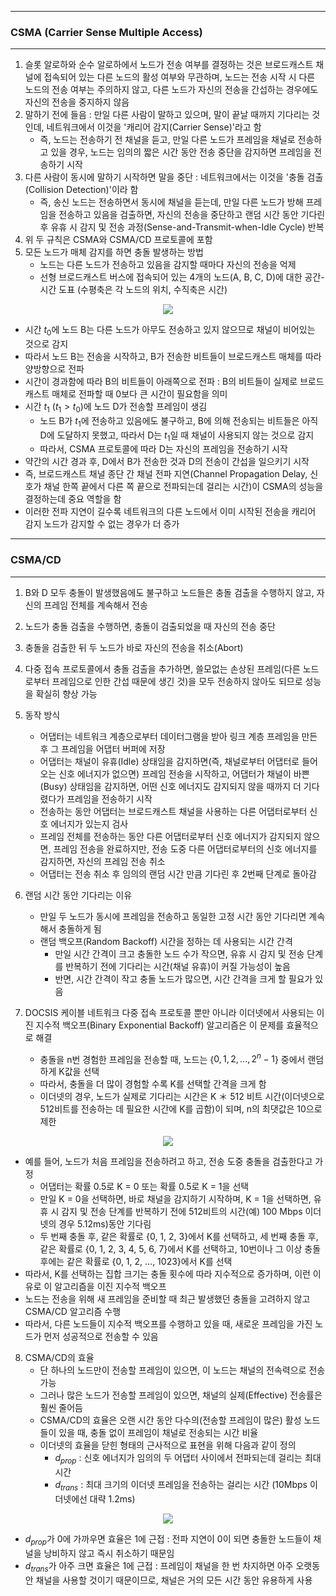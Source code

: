 -----
### CSMA (Carrier Sense Multiple Access)
-----
1. 슬롯 알로하와 순수 알로하에서 노드가 전송 여부를 결정하는 것은 브로드캐스트 채널에 접속되어 있는 다른 노드의 활성 여부와 무관하며, 노드는 전송 시작 시 다른 노드의 전송 여부는 주의하지 않고, 다른 노드가 자신의 전송을 간섭하는 경우에도 자신의 전송을 중지하지 않음
2. 말하기 전에 들음 : 만일 다른 사람이 말하고 있으며, 말이 끝날 때까지 기다리는 것인데, 네트워크에서 이것을 '캐리어 감지(Carrier Sense)'라고 함
    - 즉, 노드는 전송하기 전 채널을 듣고, 만일 다른 노드가 프레임을 채널로 전송하고 있을 경우, 노드는 임의의 짧은 시간 동안 전송 중단을 감지하면 프레임을 전송하기 시작
3. 다른 사람이 동시에 말하기 시작하면 말을 중단 : 네트워크에서는 이것을 '충돌 검출(Collision Detection)'이라 함
    - 즉, 송신 노드는 전송하면서 동시에 채널을 듣는데, 만일 다른 노드가 방해 프레임을 전송하고 있음을 검출하면, 자신의 전송을 중단하고 랜덤 시간 동안 기다린 후 유휴 시 감지 및 전송 과정(Sense-and-Transmit-when-Idle Cycle) 반복
4. 위 두 규칙은 CSMA와 CSMA/CD 프로토콜에 포함
5. 모든 노드가 매체 감지를 하면 충돌 발생하는 방법
   - 노드는 다른 노드가 전송하고 있음을 감지할 때마다 자신의 전송을 억제
   - 선형 브로드캐스트 버스에 접속되어 있는 4개의 노드(A, B, C, D)에 대한 공간-시간 도표 (수평축은 각 노드의 위치, 수직축은 시간)
<div align="center">
<img src="https://github.com/user-attachments/assets/8ea81d6a-1ff5-48b3-b4ab-de26a64382f4">
</div>

   - 시간 $t_{0}$에 노드 B는 다른 노드가 아무도 전송하고 있지 않으므로 채널이 비어있는 것으로 감지
   - 따라서 노드 B는 전송을 시작하고, B가 전송한 비트들이 브로드캐스트 매체를 따라 양방향으로 전파
   - 시간이 경과함에 따라 B의 비트들이 아래쪽으로 전파 : B의 비트들이 실제로 브로드캐스트 매체로 전파할 때 0보다 큰 시간이 필요함을 의미
   - 시간 $t_{1}$ ($t_{1} > t_{0}$)에 노드 D가 전송할 프레임이 생김
     + 노드 B가 $t_{1}$에 전송하고 있음에도 불구하고, B에 의해 전송되는 비트들은 아직 D에 도달하지 못했고, 따라서 D는 $t_{1}$일 때 채널이 사용되지 않는 것으로 감지
     + 따라서, CSMA 프로토콜에 따라 D는 자신의 프레임을 전송하기 시작
   - 약간의 시간 경과 후, D에서 B가 전송한 것과 D의 전송이 간섭을 일으키기 시작
   - 즉, 브로드캐스트 채널 종단 간 채널 전파 지연(Channel Propagation Delay, 신호가 채널 한쪽 끝에서 다른 쪽 끝으로 전파되는데 걸리는 시간)이 CSMA의 성능을 결정하는데 중요 역할을 함
   - 이러한 전파 지연이 길수록 네트워크의 다른 노드에서 이미 시작된 전송을 캐리어 감지 노드가 감지할 수 없는 경우가 더 증가

-----
### CSMA/CD
-----
1. B와 D 모두 충돌이 발생했음에도 불구하고 노드들은 충돌 검출을 수행하지 않고, 자신의 프레임 전체를 계속해서 전송
2. 노드가 충돌 검출을 수행하면, 충돌이 검출되었을 때 자신의 전송 중단
3. 충돌을 검출한 뒤 두 노드가 바로 자신의 전송을 취소(Abort)
4. 다중 접속 프로토콜에서 충돌 검출을 추가하면, 쓸모없는 손상된 프레임(다른 노드로부터 프레임으로 인한 간섭 때문에 생긴 것)을 모두 전송하지 않아도 되므로 성능을 확실히 향상 가능
5. 동작 방식
   - 어댑터는 네트워크 계층으로부터 데이터그램을 받아 링크 계층 프레임을 만든 후 그 프레임을 어댑터 버퍼에 저장
   - 어댑터는 채널이 유휴(Idle) 상태임을 감지하면(즉, 채널로부터 어댑터로 들어오는 신호 에너지가 없으면) 프레임 전송을 시작하고, 어댑터가 채널이 바쁜(Busy) 상태임을 감지하면, 어떤 신호 에너지도 감지되지 않을 때까지 더 기다렸다가 프레임을 전송하기 시작
   - 전송하는 동안 어댑터는 브로드캐스트 채널을 사용하는 다른 어댑터로부터 신호 에너지가 있는지 검사
   - 프레임 전체를 전송하는 동안 다른 어댑터로부터 신호 에너지가 감지되지 않으면, 프레임 전송을 완료하지만, 전송 도중 다른 어댑터로부터의 신호 에너지를 감지하면, 자신의 프레임 전송 취소
   - 어댑터는 전송 취소 후 임의의 랜덤 시간 만큼 기다린 후 2번째 단계로 돌아감

6. 랜덤 시간 동안 기다리는 이유
   - 만일 두 노드가 동시에 프레임을 전송하고 동일한 고정 시간 동안 기다리면 계속해서 충돌하게 됨
   - 랜덤 백오프(Random Backoff) 시간을 정하는 데 사용되는 시간 간격
     + 만일 시간 간격이 크고 충돌한 노드 수가 작으면, 유휴 시 감지 및 전송 단계를 반복하기 전에 기다리는 시간(채널 유휴)이 커질 가능성이 높음
     + 반면, 시간 간격이 작고 충돌 노드가 많으면, 시간 간격을 크게 할 필요가 있음

7. DOCSIS 케이블 네트워크 다중 접속 프로토콜 뿐만 아니라 이더넷에서 사용되는 이진 지수적 백오프(Binary Exponential Backoff) 알고리즘은 이 문제를 효율적으로 해결
   - 충돌을 n번 경험한 프레임을 전송할 때, 노드는 {$0, 1, 2, ..., 2^{n} - 1$} 중에서 랜덤하게 K값을 선택
   - 따라서, 충돌을 더 많이 경험할 수록 K를 선택할 간격을 크게 함
   - 이더넷의 경우, 노드가 실제로 기다리는 시간은 K ＊ 512 비트 시간(이더넷으로 512비트를 전송하는 데 필요한 시간에 K를 곱함)이 되며, n의 최댓값은 10으로 제한
<div align="center">
<img src="https://github.com/user-attachments/assets/37a96571-3ad9-420e-b8b2-5d6297330cb0">
</div>

   - 예를 들어, 노드가 처음 프레임을 전송하려고 하고, 전송 도중 충돌을 검출한다고 가정
     + 어댑터는 확률 0.5로 K = 0 또는 확률 0.5로 K = 1을 선택
     + 만일 K = 0을 선택하면, 바로 채널을 감지하기 시작하며, K = 1을 선택하면, 유휴 시 감지 및 전송 단계를 반복하기 전에 512비트의 시간(예) 100 Mbps 이더넷의 경우 5.12ms)동안 기다림
     + 두 번째 충돌 후, 같은 확률로 {0, 1, 2, 3}에서 K를 선택하고, 세 번째 충돌 후, 같은 확률로 {0, 1, 2, 3, 4, 5, 6, 7}에서 K를 선택하고, 10번이나 그 이상 충돌 후에는 같은 확률로 {0, 1, 2, ..., 1023}에서 K를 선택
   - 따라서, K를 선택하는 집합 크기는 충돌 횟수에 따라 지수적으로 증가하며, 이런 이유로 이 알고리즘을 이진 지수적 백오프
   - 노드는 전송을 위해 새 프레임을 준비할 때 최근 발생했던 충돌을 고려하지 않고 CSMA/CD 알고리즘 수행
   - 따라서, 다른 노드들이 지수적 백오프를 수행하고 있을 때, 새로운 프레임을 가진 노드가 먼저 성공적으로 전송할 수 있음

8. CSMA/CD의 효율
   - 단 하나의 노드만이 전송할 프레임이 있으면, 이 노드는 채널의 전속력으로 전송 가능
   - 그러나 많은 노드가 전송할 프레임이 있으면, 채널의 실제(Effective) 전송률은 훨씬 줄어듬
   - CSMA/CD의 효율은 오랜 시간 동안 다수의(전송할 프레임이 많은) 활성 노드들이 있을 때, 충돌 없이 프레임이 채널로 전송되는 시간 비율
   - 이더넷의 효율을 닫힌 형태의 근사적으로 표현을 위해 다음과 같이 정의
     + $d_{prop}$ : 신호 에너지가 임의의 두 어댑터 사이에서 전파되는데 걸리는 최대 시간
     + $d_{trans}$ : 최대 크기의 이더넷 프레임을 전송하는 걸리는 시간 (10Mbps 이더넷에선 대략 1.2ms)
<div align="center">
<img src="https://github.com/user-attachments/assets/df3acae0-a0e8-4597-986f-50d745d144c6">
</div>  

   - $d_{prop}$가 0에 가까우면 효율은 1에 근접 : 전파 지연이 0이 되면 충돌한 노드들이 채널을 낭비하지 않고 즉시 취소하기 때문임
   - $d_{trans}$가 아주 크면 효율은 1에 근접 : 프레임이 채널을 한 번 차지하면 아주 오랫동안 채널을 사용할 것이기 때문이므로, 채널은 거의 모든 시간 동안 유용하게 사용
